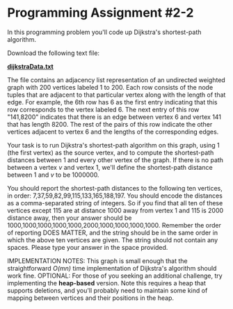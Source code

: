 # Programming Assignment #2-2

In this programming problem you'll code up Dijkstra's shortest-path algorithm.

Download the following text file:

[**dijkstraData.txt**](https://raw.githubusercontent.com/zhukaijun0629/Coursera_Algorithms/main/Course%20%232/PA%20%232-2/dijkstraData.txt)

The file contains an adjacency list representation of an undirected weighted graph with 200 vertices labeled 1 to 200. Each row consists of the node tuples that are adjacent to that particular vertex along with the length of that edge. For example, the 6th row has 6 as the first entry indicating that this row corresponds to the vertex labeled 6. The next entry of this row "141,8200" indicates that there is an edge between vertex 6 and vertex 141 that has length 8200. The rest of the pairs of this row indicate the other vertices adjacent to vertex 6 and the lengths of the corresponding edges.

Your task is to run Dijkstra's shortest-path algorithm on this graph, using 1 (the first vertex) as the source vertex, and to compute the shortest-path distances between 1 and every other vertex of the graph. If there is no path between a vertex *v* and vertex 1, we'll define the shortest-path distance between 1 and *v* to be 1000000.

You should report the shortest-path distances to the following ten vertices, in order: 7,37,59,82,99,115,133,165,188,197. You should encode the distances as a comma-separated string of integers. So if you find that all ten of these vertices except 115 are at distance 1000 away from vertex 1 and 115 is 2000 distance away, then your answer should be 1000,1000,1000,1000,1000,2000,1000,1000,1000,1000. Remember the order of reporting DOES MATTER, and the string should be in the same order in which the above ten vertices are given. The string should not contain any spaces. Please type your answer in the space provided.

IMPLEMENTATION NOTES: This graph is small enough that the straightforward *O(mn)* time implementation of Dijkstra's algorithm should work fine. OPTIONAL: For those of you seeking an additional challenge, try implementing the **heap-based** version. Note this requires a heap that supports deletions, and you'll probably need to maintain some kind of mapping between vertices and their positions in the heap.
